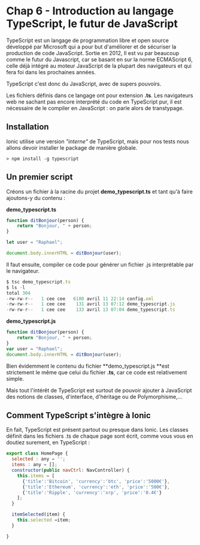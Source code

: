 # Chap 6 - Introduction au langage TypeScript, le futur de JavaScript

TypeScript est un langage de programmation libre et open source développé par Microsoft qui a pour but d'améliorer et de sécuriser la production de code JavaScript. Sortie en 2012, Il est vu par beaucoup comme le futur du Javascript, car se basant en sur la norme ECMAScript 6, celle déjà intégré au moteur JavaScript de la plupart des navigateurs et qui fera foi dans les prochaines années.

TypeScript c'est donc du JavaScript, avec de supers pouvoirs.

Les fichiers définis dans ce langage ont pour extension **.ts**. Les navigateurs web ne sachant pas encore interprété du code en TypeScript pur, il est nécessaire de le compiler en JavaScript : on parle alors de transtypage.

## Installation

Ionic utilise une version _"interne"_ de TypeScript, mais pour nos tests nous allons devoir installer le package de manière globale.

```
> npm install -g typescript
```

## Un premier script

Créons un fichier à la racine du projet **demo\_typescript.ts** et tant qu'à faire ajoutons-y du contenu :

**demo\_typescript.ts**

```js
function ditBonjour(person) {
    return "Bonjour, " + person;
}

let user = "Raphael";

document.body.innerHTML = ditBonjour(user);
```

Il faut ensuite, compiler ce code pour générer un fichier .js interprétable par le navigateur.

```js
$ tsc demo_typescript.ts 
$ ls -l
total 304
-rw-rw-r--   1 cee cee   6180 avril 11 22:14 config.xml
-rw-rw-r--   1 cee cee    131 avril 13 07:12 demo_typescript.js
-rw-rw-r--   1 cee cee    133 avril 13 07:04 demo_typescript.ts

```

**demo\_typescript.js**

```js
function ditBonjour(person) {
    return "Bonjour, " + person;
}
var user = "Raphael";
document.body.innerHTML = ditBonjour(user);

```

Bien évidemment le contenu du fichier **demo\_typescript.js **est strictement le même que celui du fichier **.ts**, car ce code est relativement simple.

Mais tout l'intérêt de TypeScript est surtout de pouvoir ajouter à JavaScript des notions de classes, d'interface, d'héritage ou de Polymorphisme,...

## Comment TypeScript s'intègre à Ionic

En fait, TypeScript est présent partout ou presque dans Ionic. Les classes définit dans les fichiers .ts de chaque page sont écrit, comme vous vous en doutiez surement, en TypeScript :

```js
export class HomePage {
  selected : any = '';
  items : any = [];
  constructor(public navCtrl: NavController) {
    this.items = [
      {'title':'Bitcoin', 'currency':'btc', 'price':'5000€'},
      {'title':'Ethereum', 'currency':'eth', 'price':'500€'},
      {'title':'Ripple', 'currency':'xrp', 'price':'0.4€'}
    ];
  }

  itemSelected(item) {
    this.selected =item;
  }

}
```





